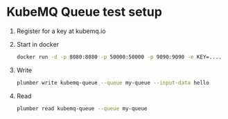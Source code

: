 # KubeMQ Queue test setup

1. Register for a key at kubemq.io

2. Start in docker
    ```bash
    docker run -d -p 8080:8080 -p 50000:50000 -p 9090:9090 -e KEY=.... kubemq/kubemq-standalone:latest
    ```
   
3. Write
   ```bash
   plumber write kubemq-queue --queue my-queue --input-data hello
   ```

4. Read
   ```bash
   plumber read kubemq-queue --queue my-queue
   ```